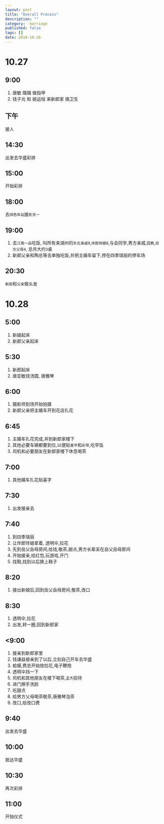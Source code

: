 ```yaml
---
layout: post
title: "Overall Process"
description: ""
category:  marriage
published: false
tags: []
date: 2018-10-26
---
```


# 10.27
## 9:00
1. 唐敏  璐璐 做指甲
2. 钱子光 和 姚运恒 来新郎家 搞卫生

## 下午
接人
## 14:30
出发去华盛彩排

## 15:00
开始彩排

## 18:00
去`绿色车站`接`彭天一`


## 19:00
1. 去`江南一品`吃饭, 叫所有来湖州的`东北亲戚9`,`伴郎伴娘8`,与会同学,男方亲戚,`囧教`,`双方父母4`, 总共大约`3`桌
2. 新郎父亲和陶总等去单独吃饭,并把主婚车留下,停在四季瑞丽的停车场


## 20:30
`新郎`和`父亲`做头发

# 10.28
## 5:00
1. 新娘起床
2. 新郎父亲起床

## 5:30
1. 新郎起床
2. 唐亚敏烧汤圆, 唐雅琴

## 6:00
1. 摄影师到场开始拍摄
2. 新郎父亲把主婚车开到花店扎花


## 6:45
1. 主婚车扎花完成,并到新郎家楼下
2. 其他必要车辆都要到位,以便贴`喜字`和`彩带`,吃早饭
3. 司机和必要朋友在新郎家楼下休息喝茶

## 7:00
1. 其他婚车扎花贴喜字

## 7:30
1. 出发接亲去

## 7:40
1. 到四季瑞丽
2. 让伴郎伴娘拿着, 透明伞,拉花
3. 先到岳父岳母房间,给钱,敬茶,甜点,男方长辈呆在岳父岳母房间
4. 开始接亲,给红包,玩游戏,开门
5. 找鞋,找到以后换上鞋子

## 8:20
1. 接出新娘后,回到岳父岳母房间,敬茶,改口

## 8:30
1. 透明伞,拉花
2. 出发,转一圈,回到新郎家


## <9:00
1. 接亲到新郎家里
2. 钱谦益接亲到了以后,立刻自己开车去华盛
3. 蛤蟆,费总开始放拉花,电子鞭炮
4. 透明伞挡一下
5. 司机和其他朋友在楼下喝茶,`孟杰`招待
6. 进门擦手洗脸
7. 吃甜点
8. 给男方父母喝茶敬茶,唐雅琴泡茶
9. 改口,给改口费


## 9:40
出发去华盛

## 10:00
抵达华盛 

## 10:30
再次彩排

## 11:00
开始仪式
